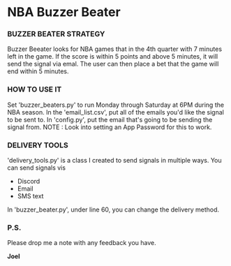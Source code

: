 # NBA Buzzer Beater

### BUZZER BEATER STRATEGY
Buzzer Beeater looks for NBA games that in the 4th quarter with 7 minutes left in the game.
If the score is within 5 points and above 5 minutes, it will send the signal via emal.
The user can then place a bet that the game will end within 5 minutes.

### HOW TO USE IT
Set 'buzzer_beaters.py' to run Monday through Saturday at 6PM during the NBA season.
In the 'email_list.csv', put all of the emails you'd like the signal to be sent to.
In 'config.py', put the email that's going to be sending the signal from.
NOTE : Look into setting an App Password for this to work.

### DELIVERY TOOLS
'delivery_tools.py' is a class I created to send signals in multiple ways.
You can send signals vis 
- Discord
- Email
- SMS text

In 'buzzer_beater.py', under line 60, you can change the delivery method.

### P.S.

Please drop me a note with any feedback you have.

**Joel**
